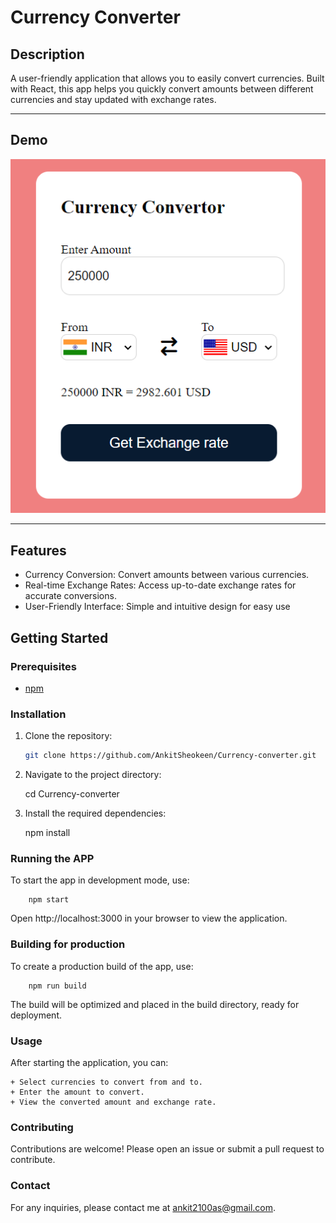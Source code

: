 # Currency Converter

## Description

A user-friendly application that allows you to easily convert currencies. Built with React, this app helps you quickly convert amounts between different currencies and stay updated with exchange rates.

---
## Demo
![Spendee Header](https://github.com/AnkitSheokeen/Currency-converter/blob/main/Curruncy.png)

---
## Features

- Currency Conversion: Convert amounts between various currencies.
- Real-time Exchange Rates: Access up-to-date exchange rates for accurate conversions.
- User-Friendly Interface: Simple and intuitive design for easy use

## Getting Started

### Prerequisites

- [npm](https://www.npmjs.com/)

### Installation

1. Clone the repository:

   ```bash
   git clone https://github.com/AnkitSheokeen/Currency-converter.git

2. Navigate to the project directory:

    cd Currency-converter

3. Install the required dependencies:

    npm install

### Running the APP
To start the app in development mode, use:

        npm start

Open http://localhost:3000 in your browser to view the application.

### Building for production
To create a production build of the app, use:

        npm run build

The build will be optimized and placed in the build directory, ready for deployment.



### Usage
After starting the application, you can:

    + Select currencies to convert from and to.
    + Enter the amount to convert.
    + View the converted amount and exchange rate.

### Contributing
Contributions are welcome! Please open an issue or submit a pull request to contribute.

### Contact
For any inquiries, please contact me at ankit2100as@gmail.com.
